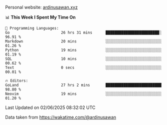 Personal website: [ardinusawan.xyz](https://ardinusawan.xyz)

<!--START_SECTION:waka-->
📊 **This Week I Spent My Time On** 

```text
💬 Programming Languages: 
Go                       26 hrs 31 mins      ████████████████████████░   96.91 % 
Markdown                 20 mins             ░░░░░░░░░░░░░░░░░░░░░░░░░   01.26 % 
Python                   19 mins             ░░░░░░░░░░░░░░░░░░░░░░░░░   01.19 % 
SQL                      10 mins             ░░░░░░░░░░░░░░░░░░░░░░░░░   00.62 % 
Text                     0 secs              ░░░░░░░░░░░░░░░░░░░░░░░░░   00.01 % 

🔥 Editors: 
GoLand                   27 hrs 2 mins       █████████████████████████   98.80 % 
Neovim                   19 mins             ░░░░░░░░░░░░░░░░░░░░░░░░░   01.20 % 
```


 Last Updated on 02/06/2025 08:32:02 UTC
<!--END_SECTION:waka-->
Data taken from https://wakatime.com/@ardinusawan
